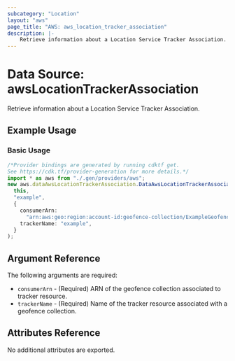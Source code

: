 ```yaml
---
subcategory: "Location"
layout: "aws"
page_title: "AWS: aws_location_tracker_association"
description: |-
    Retrieve information about a Location Service Tracker Association.
---
```


# Data Source: awsLocationTrackerAssociation

Retrieve information about a Location Service Tracker Association.

## Example Usage

### Basic Usage

```typescript
/*Provider bindings are generated by running cdktf get.
See https://cdk.tf/provider-generation for more details.*/
import * as aws from "./.gen/providers/aws";
new aws.dataAwsLocationTrackerAssociation.DataAwsLocationTrackerAssociation(
  this,
  "example",
  {
    consumerArn:
      "arn:aws:geo:region:account-id:geofence-collection/ExampleGeofenceCollectionConsumer",
    trackerName: "example",
  }
);

```

## Argument Reference

The following arguments are required:

* `consumerArn` - (Required) ARN of the geofence collection associated to tracker resource.
* `trackerName` - (Required) Name of the tracker resource associated with a geofence collection.

## Attributes Reference

No additional attributes are exported.

